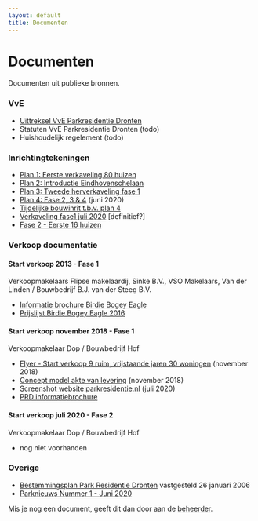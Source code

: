 ```yaml
---
layout: default
title: Documenten
---
```


<div class="post">
	<h1 class="pageTitle">Documenten</h1>
	<p class="intro">Documenten uit publieke bronnen.</p>
	<h3>VvE</h3>
	<ul>
		<li><a href="{{ '/docs/vve/Uittreksel VvE Park Residentie Dronten.pdf' | prepend: site.baseurl }}" target="_blank">Uittreksel VvE Parkresidentie Dronten</a></li>
        <li>Statuten VvE Parkresidentie Dronten (todo)</li>
        <li>Huishoudelijk regelement (todo)</li>
  	</ul>  	
  	<h3>Inrichtingtekeningen</h3>
  	<ul>
  	    <li><a href="{{ '/docs/inrichting/verkaveling-plan1.jpg' | prepend: site.baseurl }}" target="_blank">Plan 1: Eerste verkaveling 80 huizen</a></li>
  	    <li><a href="{{ '/docs/inrichting/verkaveling-plan2.png' | prepend: site.baseurl }}" target="_blank">Plan 2: Introductie Eindhovenschelaan</a></li>
  	    <li><a href="{{ '/docs/inrichting/verkaveling-plan3.jpg' | prepend: site.baseurl }}" target="_blank">Plan 3: Tweede herverkaveling fase 1</a></li>
  	    <li><a href="{{ '/docs/inrichting/verkaveling-plan4.png' | prepend: site.baseurl }}" target="_blank">Plan 4: Fase 2, 3 & 4</a> (juni 2020)</li>  	    
  	    <li><a href="{{ '/docs/inrichting/PRD Ansjovisweg inrit.pdf' | prepend: site.baseurl }}" target="_blank">Tijdelijke bouwinrit t.b.v. plan 4</a></li>
  	    <li><a href="{{ '/docs/inrichting/verkaveling-fase1-2020.jpg' | prepend: site.baseurl }}" target="_blank">Verkaveling fase1 juli 2020</a> [definitief?]</li>
  	    <li><a href="{{ '/docs/inrichting/fase2.jpg' | prepend: site.baseurl }}" target="_blank">Fase 2 - Eerste 16 huizen</a></li>
  	</ul>            	
	<h3>Verkoop documentatie</h3>
	<h4>Start verkoop 2013 - Fase 1</h4>
	<p>Verkoopmakelaars Flipse makelaardij, Sinke B.V., VSO Makelaars, Van der Linden / Bouwbedrijf B.J. van der Steeg B.V.</p>
	<ul>
		<li><a href="{{ '/docs/verkoop/fase1/Informatiebrochure - Bogey Birdie Eagle.pdf' | prepend: site.baseurl }}" target="_blank">Informatie brochure Birdie Bogey Eagle</a></li> 
		<li><a href="{{ '/docs/verkoop/fase1/prijslijst-parkresidentie-2016.pdf' | prepend: site.baseurl }}" target="_blank">Prijslijst Birdie Bogey Eagle 2016</a></li> 
	</ul>
	<h4>Start verkoop november 2018 - Fase 1</h4>
	<p>Verkoopmakelaar Dop / Bouwbedrijf Hof</p>
	<ul>
		<li><a href="{{ '/docs/verkoop/fase1/9-nieuwe-woningen-DOP-makelaars.pdf' | prepend: site.baseurl }}" target="_blank">Flyer - Start verkoop 9 ruim, vrijstaande jaren 30 woningen</a> (november 2018)</li>
  		<li><a href="{{ '/docs/verkoop/fase1/20181101 concept model akte van levering Park Residentie Dronten.pdf' | prepend: site.baseurl }}" target="_blank">Concept model akte van levering</a> (november 2018)</li>
		<li><a href="{{ '/docs/verkoop/fase1/Parkresidentie Dronten Luxe villa s met diverse mogelijkheden.png' | prepend: site.baseurl }}" target="_blank">Screenshot website parkresidentie.nl</a> (juli 2020)</li>
  		<li><a href="{{ '/docs/verkoop/fase1/PRD Informatiebrochure inclusief bijlagen.pdf' | prepend: site.baseurl }}" target="_blank">PRD informatiebrochure</a></li>
  	</ul>
    <h4>Start verkoop juli 2020 - Fase 2</h4>
	<p>Verkoopmakelaar Dop / Bouwbedrijf Hof</p>
    <ul>
        <li>nog niet voorhanden</li>
    </ul>    
	<h3>Overige</h3>
	<ul>
		<li><a href="{{ '/docs/overige/9030 - toelichting + voorschriften bp Parkresidentie.pdf' | prepend: site.baseurl }}" target="_blank">Bestemmingsplan Park Residentie Dronten</a> vastgesteld 26 januari 2006</li>
		<li><a href="{{ '/docs/overige/Park Nieuws nr 1 202006.pdf' | prepend: site.baseurl }}" target="_blank">Parknieuws Nummer 1 - Juni 2020</a></li>
  	</ul>
	<p>Mis je nog een document, geeft dit dan door aan de <a href="mailto:webmaster@parkresidentiedronten.nl">beheerder</a>.</p>
</div>
